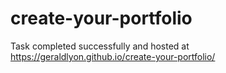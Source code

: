 # create-your-portfolio
Task completed successfully and hosted at https://geraldlyon.github.io/create-your-portfolio/
